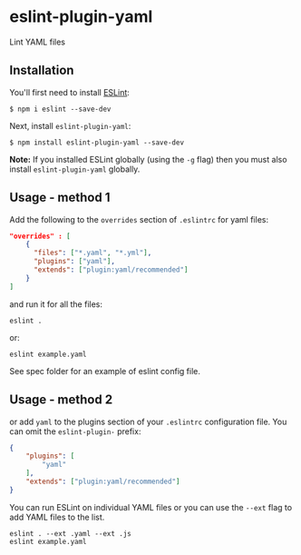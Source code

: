 # eslint-plugin-yaml

Lint YAML files

## Installation

You'll first need to install [ESLint](http://eslint.org):

```
$ npm i eslint --save-dev
```

Next, install `eslint-plugin-yaml`:

```
$ npm install eslint-plugin-yaml --save-dev
```

**Note:** If you installed ESLint globally (using the `-g` flag) then you must also install `eslint-plugin-yaml` globally.

## Usage - method 1

Add the following to the `overrides` section of `.eslintrc` for yaml files:
```json
"overrides" : [
    {
      "files": ["*.yaml", "*.yml"],
      "plugins": ["yaml"],
      "extends": ["plugin:yaml/recommended"]
    }
]
```
and run it for all the files:
```
eslint . 
```
or:
```
eslint example.yaml
```

See spec folder for an example of eslint config file.

## Usage - method 2

or add `yaml` to the plugins section of your `.eslintrc` configuration file. You can omit the `eslint-plugin-` prefix:

```json
{
    "plugins": [
        "yaml"
    ],
    "extends": ["plugin:yaml/recommended"]
}
```

You can run ESLint on individual YAML files or you can use the `--ext` flag to add YAML files to the list.

```
eslint . --ext .yaml --ext .js
eslint example.yaml
```
